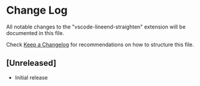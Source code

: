 # Change Log

All notable changes to the "vscode-lineend-straighten" extension will be documented in this file.

Check [Keep a Changelog](http://keepachangelog.com/) for recommendations on how to structure this file.

## [Unreleased]

- Initial release